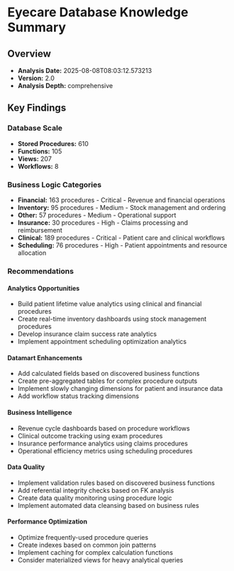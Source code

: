 # Eyecare Database Knowledge Summary

## Overview
- **Analysis Date:** 2025-08-08T08:03:12.573213
- **Version:** 2.0
- **Analysis Depth:** comprehensive

## Key Findings

### Database Scale
- **Stored Procedures:** 610
- **Functions:** 105
- **Views:** 207
- **Workflows:** 8

### Business Logic Categories
- **Financial:** 163 procedures - Critical - Revenue and financial operations
- **Inventory:** 95 procedures - Medium - Stock management and ordering
- **Other:** 57 procedures - Medium - Operational support
- **Insurance:** 30 procedures - High - Claims processing and reimbursement
- **Clinical:** 189 procedures - Critical - Patient care and clinical workflows
- **Scheduling:** 76 procedures - High - Patient appointments and resource allocation

### Recommendations

#### Analytics Opportunities
- Build patient lifetime value analytics using clinical and financial procedures
- Create real-time inventory dashboards using stock management procedures
- Develop insurance claim success rate analytics
- Implement appointment scheduling optimization analytics

#### Datamart Enhancements
- Add calculated fields based on discovered business functions
- Create pre-aggregated tables for complex procedure outputs
- Implement slowly changing dimensions for patient and insurance data
- Add workflow status tracking dimensions

#### Business Intelligence
- Revenue cycle dashboards based on procedure workflows
- Clinical outcome tracking using exam procedures
- Insurance performance analytics using claims procedures
- Operational efficiency metrics using scheduling procedures

#### Data Quality
- Implement validation rules based on discovered business functions
- Add referential integrity checks based on FK analysis
- Create data quality monitoring using procedure logic
- Implement automated data cleansing based on business rules

#### Performance Optimization
- Optimize frequently-used procedure queries
- Create indexes based on common join patterns
- Implement caching for complex calculation functions
- Consider materialized views for heavy analytical queries
